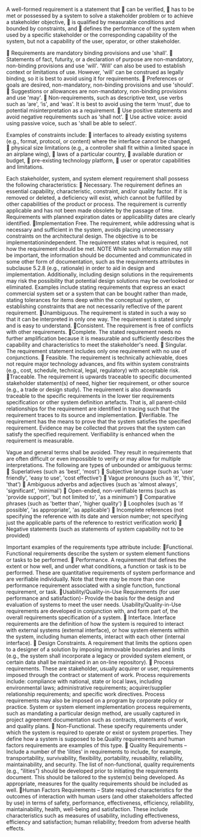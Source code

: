 A well-formed requirement is a statement that 
 can be verified, 
 has to be met or possessed by a system to solve a stakeholder problem or to achieve a stakeholder 
objective, 
 is qualified by measurable conditions and bounded by constraints, and 
 defines the performance of the system when used by a specific stakeholder or the corresponding 
capability of the system, but not a capability of the user, operator, or other stakeholder.

 Requirements are mandatory binding provisions and use 'shall'. 
 Statements of fact, futurity, or a declaration of purpose are non-mandatory, non-binding provisions and use 'will'. 'Will' can also be used to establish context or limitations of use. However, 'will' can be construed as legally binding, so it is best to avoid using it for requirements. 
 Preferences or goals are desired, non-mandatory, non-binding provisions and use 'should'. 
 Suggestions or allowances are non-mandatory, non-binding provisions and use 'may'. 
 Non-requirements, such as descriptive text, use verbs such as ‘are', ‘is', and ‘was'. It is best to avoid 
using the term ‘must', due to potential misinterpretation as a requirement. 
 Use positive statements and avoid negative requirements such as ‘shall not'. 
 Use active voice: avoid using passive voice, such as 'shall be able to select'. 

Examples of constraints include: 
 interfaces to already existing systems (e.g., format, protocol, or content) where the interface cannot be 
changed, 
 physical size limitations (e.g., a controller shall fit within a limited space in an airplane wing), 
 laws of a particular country, 
 available duration or budget, 
 pre-existing technology platform, 
 user or operator capabilities and limitations.

Each stakeholder, system, and system element requirement shall possess the following characteristics: 
 Necessary. The requirement defines an essential capability, characteristic, constraint, and/or quality 
factor. If it is removed or deleted, a deficiency will exist, which cannot be fulfilled by other capabilities of 
the product or process. The requirement is currently applicable and has not been made obsolete by the 
passage of time. Requirements with planned expiration dates or applicability dates are clearly identified. 
Implementation Free. The requirement, while addressing what is necessary and sufficient in the system, 
avoids placing unnecessary constraints on the architectural design. The objective is to be implementationindependent. The requirement states what is required, not how the requirement should be met. 
NOTE  While such information may still be important, the information should be documented and communicated in 
some other form of documentation, such as the requirements attributes in subclause 5.2.8 (e.g., rationale) in order to aid in 
design and implementation. Additionally, including design solutions in the requirements may risk the possibility that 
potential design solutions may be overlooked or eliminated. Examples include stating requirements that express an exact 
commercial system set or a system that can be bought rather than made, stating tolerances for items deep within the 
conceptual system, or establishing constraints that are not necessarily reflective of the parent requirement. 
Unambiguous. The requirement is stated in such a way so that it can be interpreted in only one way. The 
requirement is stated simply and is easy to understand. 
Consistent. The requirement is free of conflicts with other requirements.
Complete. The stated requirement needs no further amplification because it is measurable and sufficiently 
describes the capability and characteristics to meet the stakeholder's need. 
 Singular. The requirement statement includes only one requirement with no use of conjunctions. 
 Feasible. The requirement is technically achievable, does not require major technology advances, and fits 
within system constraints (e.g., cost, schedule, technical, legal, regulatory) with acceptable risk. 
Traceable. The requirement is upwards traceable to specific documented stakeholder statement(s) of 
need, higher tier requirement, or other source (e.g., a trade or design study). The requirement is also 
downwards traceable to the specific requirements in the lower tier requirements specification or other 
system definition artefacts. That is, all parent-child relationships for the requirement are identified in 
tracing such that the requirement traces to its source and implementation. 
Verifiable. The requirement has the means to prove that the system satisfies the specified requirement. 
Evidence may be collected that proves that the system can satisfy the specified requirement. Verifiability 
is enhanced when the requirement is measurable.

Vague and general terms shall be avoided. They result in requirements that are often difficult or even 
impossible to verify or may allow for multiple interpretations.  The following are types of unbounded or ambiguous terms: 
 Superlatives (such as 'best', 'most') 
 Subjective language (such as 'user friendly', 'easy to use', 'cost effective') 
 Vague pronouns (such as 'it', 'this', 'that') 
 Ambiguous adverbs and adjectives (such as 'almost always', 'significant', 'minimal') 
 Open-ended, non-verifiable terms (such as 'provide support', 'but not limited to', 'as a minimum') 
 Comparative phrases (such as 'better than', 'higher quality') 
 Loopholes (such as 'if possible', 'as appropriate', 'as applicable') 
 Incomplete references (not specifying the reference with its date and version number; not specifying just 
the applicable parts of the reference to restrict verification work) 
 Negative statements (such as statements of system capability not to be provided) 

Important examples of the requirements type attribute include: 
Functional. Functional requirements describe the system or system element functions or tasks to be 
performed. 
 Performance. A requirement that defines the extent or how well, and under what conditions, a function or  task is to be performed. These are quantitative requirements of system performance and are verifiable individually. Note that there may be more than one performance requirement associated with a single function, functional requirement, or task. 
Usability/Quality-in-Use Requirements (for user performance and satisfaction)- Provide the basis for 
the design and evaluation of systems to meet the user needs. Usability/Quality-in-Use requirements 
are developed in conjunction with, and form part of, the overall requirements specification of a 
system. 
 Interface. Interface requirements are the definition of how the system is required to interact with external systems (external interface), or how system elements within the system, including human elements, interact with each other (internal interface).
 Design Constraints. A requirement that limits the options open to a designer of a solution by imposing 
immovable boundaries and limits (e.g., the system shall incorporate a legacy or provided system element, or certain data shall be maintained in an on-line repository). 
 Process requirements. These are stakeholder, usually acquirer or user, requirements imposed through 
the contract or statement of work. Process requirements include: compliance with national, state or local laws, including environmental laws; administrative requirements; acquirer/supplier relationship 
requirements; and specific work directives. Process requirements may also be imposed on a program by 
corporate policy or practice. System or system element implementation process requirements, such as 
mandating a particular design method, are usually captured in project agreement documentation such as contracts, statements of work, and quality plans. 
 Non-Functional. These specify requirements under which the system is required to operate or exist or 
system properties. They define how a system is supposed to be.Quality requirements and human factors 
requirements are examples of this type. 
 Quality Requirements – Include a number of the 'ilities' in requirements to include, for example, 
transportability, survivability, flexibility, portability, reusability, reliability, maintainability, and security. 
The list of non-functional, quality requirements (e.g., “ilities”) should be developed prior to initiating 
the requirements document. This should be tailored to the system(s) being developed. As 
appropriate, measures for the quality requirements should be included as well. 
Human Factors Requirements – State required characteristics for the outcomes of interaction with 
human users (and other stakeholders affected by use) in terms of safety, performance, effectiveness, 
efficiency, reliability, maintainability, health, well-being and satisfaction. These include characteristics 
such as measures of usability, including effectiveness, efficiency and satisfaction; human reliability; 
freedom from adverse health effects. 
